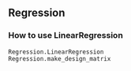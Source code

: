 ## Regression

### How to use LinearRegression
```@docs
Regression.LinearRegression
Regression.make_design_matrix
```